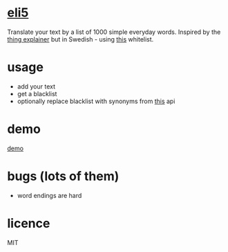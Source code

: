 # [eli5](https://www.reddit.com/r/explainlikeimfive/)
Translate your text by a list of 1000 simple everyday words. Inspired by the [thing explainer](https://xkcd.com/thing-explainer/) but in Swedish - using [this](http://rl.se/tusen.html) whitelist.

# usage
- add your text
- get a blacklist
- optionally replace blacklist with synonyms from [this](http://www.synonymer.se/) api

# demo
[demo](http://codepen.io/KarlPokus/debug/KgPVYb)

# bugs (lots of them)
- word endings are hard

# licence
MIT
